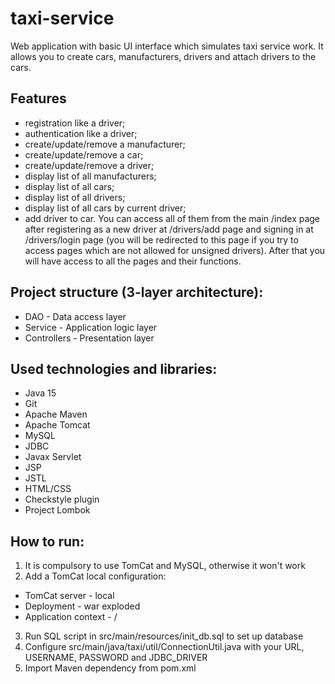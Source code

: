 # taxi-service
Web application with basic UI interface which simulates taxi service work. 
It allows you to create cars, manufacturers, drivers and attach drivers to the cars.
## Features
- registration like a driver;
- authentication like a driver;
- create/update/remove a manufacturer;
- create/update/remove a car;
- create/update/remove a driver;
- display list of all manufacturers;
- display list of all cars;
- display list of all drivers;
- display list of all cars by current driver;
- add driver to car.
You can access all of them from the main /index page
after registering as a new driver at /drivers/add page
and signing in at /drivers/login page (you will be redirected to this page if you try to access pages which are not allowed for unsigned drivers).
After that you will have access to all the pages and their functions.
## Project structure (3-layer architecture):
- DAO - Data access layer
- Service - Application logic layer
- Controllers - Presentation layer
## Used technologies and libraries:
- Java 15
- Git
- Apache Maven
- Apache Tomcat
- MySQL
- JDBC
- Javax Servlet
- JSP
- JSTL
- HTML/CSS
- Checkstyle plugin
- Project Lombok
## How to run:
1) It is compulsory to use TomCat and MySQL, otherwise it won't work
2) Add a TomCat local configuration:
  - TomCat server - local
  - Deployment - war exploded
  - Application context - /
3) Run SQL script in src/main/resources/init_db.sql to set up database
4) Configure src/main/java/taxi/util/ConnectionUtil.java with your URL, USERNAME, PASSWORD and JDBC_DRIVER
5) Import Maven dependency from pom.xml
